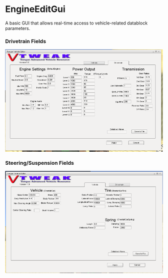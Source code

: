 <h1>EngineEditGui</h1>
<p>A basic GUI that allows real-time access to vehicle-related  datablock parameters.</p>

<h3>Drivetrain Fields</h3>
<img src=../media/vedit_engine.png>

<h3>Steering/Suspension Fields</h3>
<img src=../media/vedit_vehicle.png>
